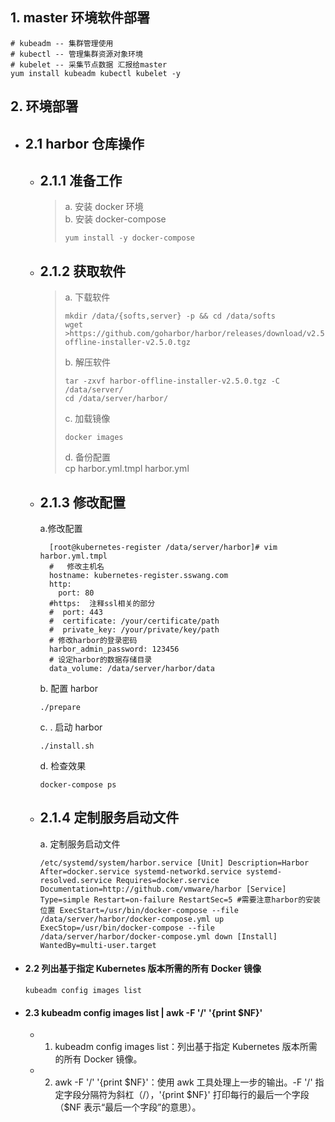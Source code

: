 ## 1. master 环境软件部署

```
# kubeadm -- 集群管理使用
# kubectl -- 管理集群资源对象环境
# kubelet -- 采集节点数据 汇报给master
yum install kubeadm kubectl kubelet -y
```

## 2. 环境部署

- ## 2.1 harbor 仓库操作

  - ## 2.1.1 准备工作

    > a. 安装 docker 环境  
    > b. 安装 docker-compose
    >
    > ```
    > yum install -y docker-compose
    > ```

  - ## 2.1.2 获取软件
    > a. 下载软件
    >
    > ```
    > mkdir /data/{softs,server} -p && cd /data/softs
    > wget >https://github.com/goharbor/harbor/releases/download/v2.5.0/harbor-offline-installer-v2.5.0.tgz
    > ```
    >
    > b. 解压软件
    >
    > ```
    > tar -zxvf harbor-offline-installer-v2.5.0.tgz -C /data/server/
    > cd /data/server/harbor/
    > ```
    >
    > c. 加载镜像
    >
    > ```docker load < harbor.v2.5.0.tar.gz
    > docker images
    > ```
    >
    > d. 备份配置  
    > cp harbor.yml.tmpl harbor.yml
  - ## 2.1.3 修改配置
    a.修改配置
    ```
      [root@kubernetes-register /data/server/harbor]# vim harbor.yml.tmpl
      #   修改主机名
      hostname: kubernetes-register.sswang.com
      http:
        port: 80
      #https:  注释ssl相关的部分
      #  port: 443
      #  certificate: /your/certificate/path
      #  private_key: /your/private/key/path
      # 修改harbor的登录密码
      harbor_admin_password: 123456
      # 设定harbor的数据存储目录
      data_volume: /data/server/harbor/data
    ```
    b. 配置 harbor
    ```
    ./prepare
    ```
    c. . 启动 harbor
    ```
    ./install.sh
    ```
    d. 检查效果
    ```
    docker-compose ps
    ```
  - ## 2.1.4 定制服务启动文件
    a. 定制服务启动文件
    ```
    /etc/systemd/system/harbor.service [Unit] Description=Harbor After=docker.service systemd-networkd.service systemd-resolved.service Requires=docker.service Documentation=http://github.com/vmware/harbor [Service] Type=simple Restart=on-failure RestartSec=5 #需要注意harbor的安装位置 ExecStart=/usr/bin/docker-compose --file /data/server/harbor/docker-compose.yml up ExecStop=/usr/bin/docker-compose --file /data/server/harbor/docker-compose.yml down [Install] WantedBy=multi-user.target
    ```

- #### 2.2 列出基于指定 Kubernetes 版本所需的所有 Docker 镜像
  ```
  kubeadm config images list
  ```
- #### 2.3 kubeadm config images list | awk -F '/' '{print $NF}'
  - 1. kubeadm config images list：列出基于指定 Kubernetes 版本所需的所有 Docker 镜像。
  - 2. awk -F '/' '{print $NF}'：使用 awk 工具处理上一步的输出。-F '/' 指定字段分隔符为斜杠（/），'{print $NF}' 打印每行的最后一个字段（$NF 表示“最后一个字段”的意思）。
